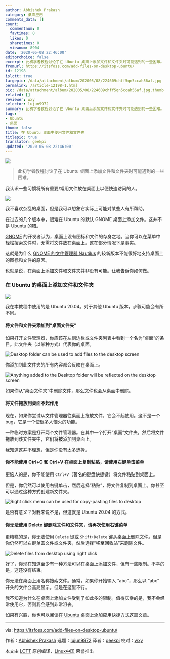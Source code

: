 ```yaml
---
author: Abhishek Prakash
category: 桌面应用
comments_data: []
count:
  commentnum: 0
  favtimes: 0
  likes: 0
  sharetimes: 0
  viewnum: 8904
date: '2020-05-08 22:46:00'
editorchoice: false
excerpt: 此初学者教程讨论了在 Ubuntu 桌面上添加文件和文件夹时可能遇到的一些困难。
fromurl: https://itsfoss.com/add-files-on-desktop-ubuntu/
id: 12198
islctt: true
largepic: /data/attachment/album/202005/08/224609chff5qn5ccah56af.jpg
permalink: /article-12198-1.html
pic: /data/attachment/album/202005/08/224609chff5qn5ccah56af.jpg.thumb.jpg
related: []
reviewer: wxy
selector: lujun9972
summary: 此初学者教程讨论了在 Ubuntu 桌面上添加文件和文件夹时可能遇到的一些困难。
tags:
- Ubuntu
- 桌面
thumb: false
title: 在 Ubuntu 桌面中使用文件和文件夹
titlepic: true
translator: geekpi
updated: '2020-05-08 22:46:00'
---
```


![](/data/attachment/album/202005/08/224609chff5qn5ccah56af.jpg)



> 
> 此初学者教程讨论了在 Ubuntu 桌面上添加文件和文件夹时可能遇到的一些困难。
> 
> 
> 


我认识一些习惯将所有重要/常用文件放在桌面上以便快速访问的人。


![](/data/attachment/album/202005/08/224831vhshoxzgypgmmwpg.jpg)


我不喜欢杂乱的桌面，但是我可以想象它实际上可能对某些人有所帮助。


在过去的几个版本中，很难在 Ubuntu 的默认 GNOME 桌面上添加文件。这并不是 Ubuntu 的错。


[GNOME](https://www.gnome.org/) 的开发者认为，桌面上没有图标和文件的存身之地。当你可以在菜单中轻松搜索文件时，无需将文件放在桌面上。这在部分情况下是事实。


这就是为什么 [GNOME 的文件管理器 Nautilus](https://wiki.gnome.org/Apps/Files) 的较新版本不能很好地支持桌面上的图标和文件的原因。


也就是说，在桌面上添加文件和文件夹并非没有可能。让我告诉你如何做。


### 在 Ubuntu 的桌面上添加文件和文件夹


![](/data/attachment/album/202005/08/224640b93fvzzeebdkfvrv.png)


我在本教程中使用的是 Ubuntu 20.04。对于其他 Ubuntu 版本，步骤可能会有所不同。


#### 将文件和文件夹添加到“桌面文件夹”


如果打开文件管理器，你应该在左侧边栏或文件夹列表中看到一个名为“桌面”的条目。此文件夹（以某种方式）代表你的桌面。


![Desktop folder can be used to add files to the desktop screen](/data/attachment/album/202005/08/224650siw0t0fsp0izaa09.png)


你添加到此文件夹的所有内容都会反映在桌面上。


![Anything added to the Desktop folder will be reflected on the desktop screen](/data/attachment/album/202005/08/224653qkz1j5mm50fsa00s.jpg)


如果你从“桌面文件夹”中删除文件，那么文件也会从桌面中删除。


#### 将文件拖放到桌面不起作用


现在，如果你尝试从文件管理器往桌面上拖放文件，它会不起使用。这不是一个 bug，它是一个使很多人恼火的功能。


一种临时方案是打开两个文件管理器。在其中一个打开“桌面”文件夹，然后将文件拖放到该文件夹​​中，它们将被添加到桌面上。


我知道这并不理想，但是你没有太多选择。


#### 你不能使用 Ctrl+C 和 Ctrl+V 在桌面上复制粘贴，请使用右键单击菜单


更恼人的是，你不能使用 `Ctrl+V`（著名的键盘快捷键）将文件粘贴到桌面上。


但是，你仍然可以使用右键单击，然后选择“粘贴”，将文件复制到桌面上。你甚至可以通过这种方式创建新文件夹。


![Right click menu can be used for copy-pasting files to desktop](/data/attachment/album/202005/08/224653wsj8q8f8b8fbp8s1.jpg)


是否有意义？对我来说不是，但这就是 Ubuntu 20.04 的方式。


#### 你无法使用 Delete 键删除文件和文件夹，请再次使用右键菜单


更糟糕的是，你无法使用 `Delete` 键或 `Shift+Delete` 键从桌面上删除文件。但是你仍然可以右键单击文件或文件夹，然后选择“移至回收站”来删除文件。


![Delete files from desktop using right click](/data/attachment/album/202005/08/224709cg2hh5hiz3gjggrg.jpg)


好了，你现在知道至少有一种方法可以在桌面上添加文件，但有一些限制。不幸的是，这还没有结束。


你无法在桌面上用名称搜索文件。通常，如果你开始输入 “abc”，那么以 “abc” 开头的文件会高亮显示。但是在这里不行。


我不知道为什么在桌面上添加文件受到了如此多的限制。值得庆幸的是，我不会经常使用它，否则我会感到非常沮丧。


如果有兴趣，你也可以阅读[在 Ubuntu 桌面上添加应用快捷方式](https://itsfoss.com/ubuntu-desktop-shortcut/)这篇文章。




---


via: <https://itsfoss.com/add-files-on-desktop-ubuntu/>


作者：[Abhishek Prakash](https://itsfoss.com/author/abhishek/) 选题：[lujun9972](https://github.com/lujun9972) 译者：[geekpi](https://github.com/geekpi) 校对：[wxy](https://github.com/wxy)


本文由 [LCTT](https://github.com/LCTT/TranslateProject) 原创编译，[Linux中国](https://linux.cn/) 荣誉推出